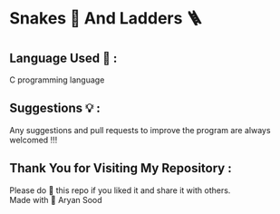 <h1>Snakes 🐍  And  Ladders 🪜 </h1>

<h2>Language Used 📝 :</h2> C programming language

<h2>Suggestions 💡 :</h2> 
Any suggestions and pull requests to improve the program are always welcomed !!!

<h2>Thank You for Visiting My Repository : </h2>
Please do 🌟 this repo if you liked it and share it with others.

<br>
Made with 💙
Aryan Sood


